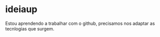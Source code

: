 # ideiaup
Estou aprendendo a trabalhar com o github, precisamos nos adaptar as tecnlogias que surgem.
